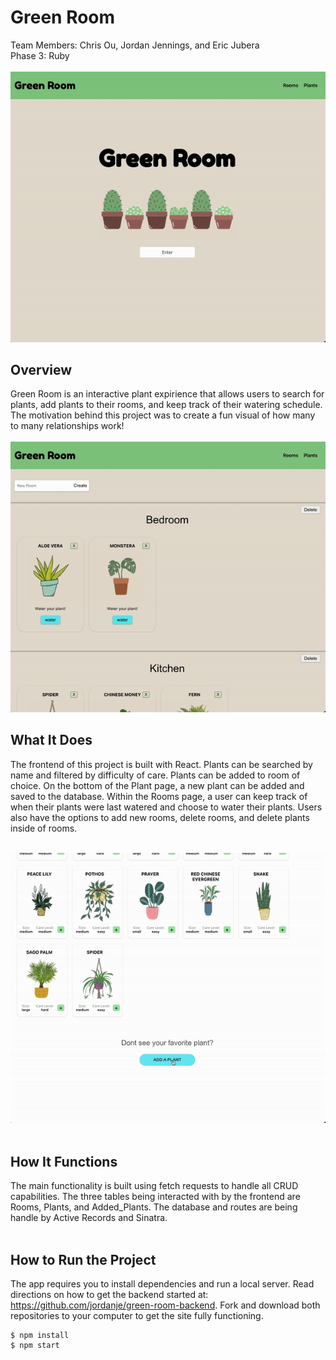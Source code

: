 # Green Room
Team Members: Chris Ou, Jordan Jennings, and Eric Jubera
</br>
Phase 3: Ruby
</br>
</br>
![](./src/plantspage.gif)

## Overview
Green Room is an interactive plant expirience that allows users to search for plants, add plants to their rooms, and keep track of their watering schedule. The motivation behind this project was to create a fun visual of how many to many relationships work!
</br>
</br>
![this is an image](./src/roomspage.gif)

## What It Does
The frontend of this project is built with React. Plants can be searched by name and filtered by difficulty of care. Plants can be added to room of choice. On the bottom of the Plant page, a new plant can be added and saved to the database. Within the Rooms page, a user can keep track of when their plants were last watered and choose to water their plants. Users also have the options to add new rooms, delete rooms, and delete plants inside of rooms.
</br>
</br>

![this is an image](./src/newplant.gif)
</br>
</br>

## How It Functions
The main functionality is built using fetch requests to handle all CRUD capabilities. The three tables being interacted with by the frontend are Rooms, Plants, and Added_Plants. The database and routes are being handle by Active Records and Sinatra. 
</br>
</br>

## How to Run the Project
The app requires you to install dependencies and run a local server. Read directions on how to get the backend started at: https://github.com/jordanje/green-room-backend. Fork and download both repositories to your computer to get the site fully functioning.

```
$ npm install 
$ npm start
```

</br>
